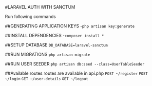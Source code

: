 #LARAVEL AUTH WITH SANCTUM

Run following commands

##GENERATING APPLICATION KEYS
-`php artisan key:generate` 

##INSTALL DEPENDENCIES
-`composer install *`

##SETUP DATABASE
`DB_DATABASE=laravel-sanctum`

##RUN MIGRATIONS
`php artisan migrate`

##RUN USER SEEDER
`php artisan db:seed --class=UserTableSeeder`

##Available routes
    routes are available in api.php
`POST ~/register`
`POST ~/login`
`GET ~/user-details`
`GET ~/logout`
